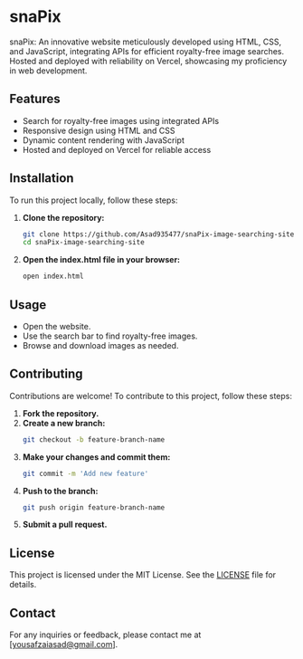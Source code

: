 # snaPix

snaPix: An innovative website meticulously developed using HTML, CSS, and JavaScript, integrating APIs for efficient royalty-free image searches. Hosted and deployed with reliability on Vercel, showcasing my proficiency in web development.


## Features

- Search for royalty-free images using integrated APIs
- Responsive design using HTML and CSS
- Dynamic content rendering with JavaScript
- Hosted and deployed on Vercel for reliable access

## Installation

To run this project locally, follow these steps:

1. **Clone the repository:**
    ```bash
    git clone https://github.com/Asad935477/snaPix-image-searching-site.git
    cd snaPix-image-searching-site
    ```

2. **Open the index.html file in your browser:**
    ```bash
    open index.html
    ```
## Usage

- Open the website.
- Use the search bar to find royalty-free images.
- Browse and download images as needed.


## Contributing

Contributions are welcome! To contribute to this project, follow these steps:

1. **Fork the repository.**
2. **Create a new branch:**
    ```bash
    git checkout -b feature-branch-name
    ```
3. **Make your changes and commit them:**
    ```bash
    git commit -m 'Add new feature'
    ```
4. **Push to the branch:**
    ```bash
    git push origin feature-branch-name
    ```
5. **Submit a pull request.**


## License

This project is licensed under the MIT License. See the [LICENSE](LICENSE) file for details.


## Contact

For any inquiries or feedback, please contact me at [yousafzaiasad@gmail.com].



